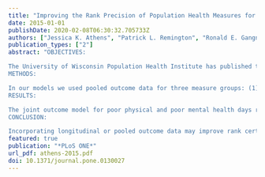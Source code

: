 ```yaml
---
title: "Improving the Rank Precision of Population Health Measures for Small Areas with Longitudinal and Joint Outcome Models"
date: 2015-01-01
publishDate: 2020-02-08T06:30:32.705733Z
authors: ["Jessica K. Athens", "Patrick L. Remington", "Ronald E. Gangnon"]
publication_types: ["2"]
abstract: "OBJECTIVES:

The University of Wisconsin Population Health Institute has published the County Health Rankings since 2010. These rankings use population-based data to highlight health outcomes and the multiple determinants of these outcomes and to encourage in-depth health assessment for all United States counties. A significant methodological limitation, however, is the uncertainty of rank estimates, particularly for small counties. To address this challenge, we explore the use of longitudinal and pooled outcome data in hierarchical Bayesian models to generate county ranks with greater precision.
METHODS:

In our models we used pooled outcome data for three measure groups: (1) Poor physical and poor mental health days; (2) percent of births with low birth weight and fair or poor health prevalence; and (3) age-specific mortality rates for nine age groups. We used the fixed and random effects components of these models to generate posterior samples of rates for each measure. We also used time-series data in longitudinal random effects models for age-specific mortality. Based on the posterior samples from these models, we estimate ranks and rank quartiles for each measure, as well as the probability of a county ranking in its assigned quartile. Rank quartile probabilities for univariate, joint outcome, and/or longitudinal models were compared to assess improvements in rank precision.
RESULTS:

The joint outcome model for poor physical and poor mental health days resulted in improved rank precision, as did the longitudinal model for age-specific mortality rates. Rank precision for low birth weight births and fair/poor health prevalence based on the univariate and joint outcome models were equivalent.
CONCLUSION:

Incorporating longitudinal or pooled outcome data may improve rank certainty, depending on characteristics of the measures selected. For measures with different determinants, joint modeling neither improved nor degraded rank precision. This approach suggests a simple way to use existing information to improve the precision of small-area measures of population health."
featured: true
publication: "*PLoS ONE*"
url_pdf: athens-2015.pdf
doi: 10.1371/journal.pone.0130027
---
```


